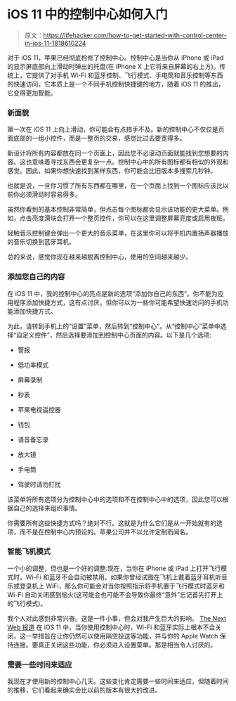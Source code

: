 # iOS 11 中的控制中心如何入门

> 原文：<https://lifehacker.com/how-to-get-started-with-control-center-in-ios-11-1818610224>

对于 iOS 11，苹果已经彻底检修了控制中心。控制中心是当你从 iPhone 或 iPad 的显示屏底部向上滑动时弹出的托盘(在 iPhone X 上它将来自屏幕的右上方)。传统上，它提供了对手机 Wi-Fi 和蓝牙控制、飞行模式、手电筒和音乐控制等东西的快速访问。它本质上是一个不同手机控制快捷键的地方，随着 iOS 11 的推出，它变得更加智能。



### 新面貌

第一次在 iOS 11 上向上滑动，你可能会有点措手不及。新的控制中心不仅仅是页面底部的一组小控件，而是一整页的交易，感觉比过去要宽得多。

新设计将所有内容都放在同一个页面上，因此您不必滚动页面就能找到您想要的内容。这也意味着寻找东西会更复杂一点。控制中心中的所有图标都有相似的外观和感觉。因此，如果你想快速找到某样东西，你可能会比旧版本多搜索几秒钟。

也就是说，一旦你习惯了所有东西都在哪里，在一个页面上找到一个图标应该比以前你必须滑动时容易得多。

虽然你看到的基本控制非常简单，但点击每个图标都会显示该功能的更大菜单。例如，点击亮度滑块会打开一个整页控件，你可以在这里调整屏幕亮度或启用夜班。

轻触音乐控制键会弹出一个更大的音乐菜单，在这里你可以将手机内置扬声器播放的音乐切换到蓝牙耳机。

总的来说，感觉你现在越来越脱离控制中心，使用的空间越来越少。

### 添加您自己的内容

在 iOS 11 中，我的控制中心的亮点是新的选项“添加你自己的东西”。你不能为应用程序添加快捷方式，这有点讨厌，但你可以为一些你可能希望快速访问的手机功能添加快捷方式。

为此，请转到手机上的“设置”菜单，然后转到“控制中心”。从“控制中心”菜单中选择“自定义控件”，然后选择要添加到控制中心页面的内容。以下是几个选项:

*   警报

*   低功率模式

*   屏幕录制

*   秒表

*   苹果电视遥控器

*   钱包

*   语音备忘录

*   放大镜

*   手电筒

*   驾驶时请勿打扰

该菜单将所有选项分为控制中心中的选项和不在控制中心中的选项，因此您可以根据自己的选择来组织事情。

你需要所有这些快捷方式吗？绝对不行。这就是为什么它们是从一开始就有的选项，而不是在控制中心内预设的。苹果公司并不以允许定制而闻名。

### 智能飞机模式

一个小的调整，但也是一个好的调整:现在，当你在 iPhone 或 iPad 上打开飞行模式时，Wi-Fi 和蓝牙不会自动被禁用。如果你曾经试图在飞机上戴着蓝牙耳机听音乐或登录机上 WiFi，那么你可能会对当你按照指示将手机置于飞行模式时蓝牙和 Wi-Fi 自动关闭感到恼火(这可能会也可能不会导致你最终“意外”忘记首先打开上的飞行模式)。

我个人对此感到非常兴奋。这是一件小事，但会对我产生巨大的影响。 [The Next Web 报道](https://thenextweb.com/apple/2017/09/21/ios-11s-control-center-buttons-dont-actually-turn-off-wi-fi-or-bluetooth-and-thats-a-problem/#.tnw_88NW656p) 在 iOS 11 中，当你使用控制中心时，Wi-Fi 和蓝牙实际上根本不会关闭，这一举措旨在让你仍然可以使用隔空投送等功能，并与你的 Apple Watch 保持连接。要真正关闭这些功能，你必须进入设置菜单。那是相当令人讨厌的。

### 需要一些时间来适应

我现在才使用新的控制中心几天。这些变化肯定需要一些时间来适应，但随着时间的推移，它们看起来确实会比以前的版本有很大的改进。